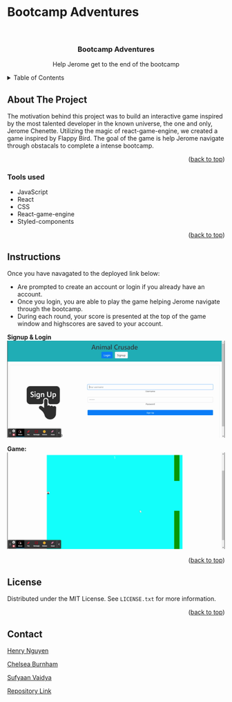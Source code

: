 # Bootcamp Adventures

<div id="top"></div>

<br />
<div align="center">


<h3 align="center">Bootcamp Adventures</h3>

  <p align="center">
    Help Jerome get to the end of the bootcamp
    <br />
  </p>
</div>

<details>
  <summary>Table of Contents</summary>
  <ol>
    <li>
      <a href="#about-the-project">About The Project</a>
      <ul>
        <li><a href="#tools-used">Tools used</a></li>
      </ul>
    </li>
    <li>
      <a href="#instructions">Instructions</a>
        </li>
    <li><a href="#Collaborators">Collaborators</a></li>
    <li><a href="#license">License</a></li>
    <li><a href="#contact">Contact</a></li>
  </ol>
</details>

## About The Project

The motivation behind this project was to build an interactive game inspired by the most talented developer in the known universe, the one and only, Jerome Chenette. Utilizing the magic of react-game-engine, we created a game inspired by Flappy Bird. The goal of the game is help Jerome navigate through obstacals to complete a intense bootcamp. 

<p align="right">(<a href="#top">back to top</a>)</p>

### Tools used

* JavaScript
* React
* CSS
* React-game-engine
* Styled-components

<p align="right">(<a href="#top">back to top</a>)</p>

## Instructions

Once you have navagated to the deployed link below: 

- Are prompted to create an account or login if you already have an account.
- Once you login, you are able to play the game helping Jerome navigate through the bootcamp.
- During each round, your score is presented at the top of the game window and highscores are saved to your account. 

<b>Signup & Login</b>
<br>
![signup & Login Gif](img/signup%26login.gif)

<b>Game:</b>
<br>
![signup & Login Gif](img/game.gif)

<p align="right">(<a href="#top">back to top</a>)</p>

## License

Distributed under the MIT License. See `LICENSE.txt` for more information.

<p align="right">(<a href="#top">back to top</a>)</p>

## Contact

[Henry Nguyen](hln11244@gmail.com) 

[Chelsea Burnham](chelseaburnham0@gmail.com)

[Sufyaan Vaidya](vaidyasufyaan@gmail.com)

[Repository Link](https://github.com/henry11244/Bootcamp-Adventures)


